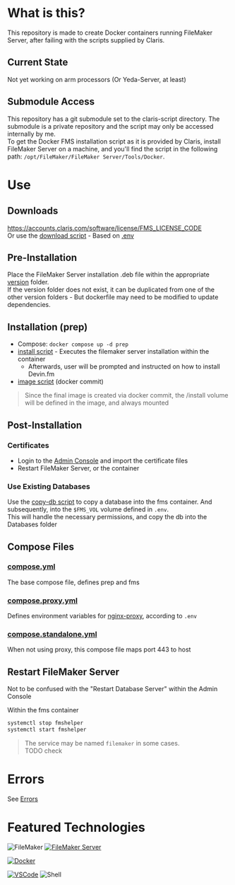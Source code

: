 # What is this?
This repository is made to create Docker containers running FileMaker Server, after failing with the scripts supplied by Claris.

## Current State
Not yet working on arm processors (Or Yeda-Server, at least)

## Submodule Access
This repository has a git submodule set to the claris-script directory. The submodule is a private repository and the script may only be accessed internally by me.<br>
To get the Docker FMS installation script as it is provided by Claris, install FileMaker Server on a machine, and you'll find the script in the following path: `/opt/FileMaker/FileMaker Server/Tools/Docker`.

# Use
## Downloads
https://accounts.claris.com/software/license/FMS_LICENSE_CODE <br>
Or use the [download script](.versions/download.sh) - Based on [.env](.env)

## Pre-Installation
Place the FileMaker Server installation .deb file within the appropriate [version](./prep/versions/) folder.<br>
If the version folder does not exist, it can be duplicated from one of the other version folders - But dockerfile may need to be modified to update dependencies.

## Installation (prep)
- Compose: `docker compose up -d prep`
- [install script](./prep/install.sh) - Executes the filemaker server installation within the container
    - Afterwards, user will be prompted and instructed on how to install Devin.fm
- [image script](./prep/image.sh) (docker commit)
> Since the final image is created via docker commit, the /install volume will be defined in the image, and always mounted

## Post-Installation
### Certificates
- Login to the [Admin Console](https://localhost/admin-console) and import the certificate files
- Restart FileMaker Server, or the container

### Use Existing Databases
Use the [copy-db script](./scripts/copy-db.sh) to copy a database into the fms container. And subsequently, into the `$FMS_VOL` volume defined in `.env`.<br>
This will handle the necessary permissions, and copy the db into the Databases folder

## Compose Files
### [compose.yml](./compose.yml)
The base compose file, defines prep and fms

### [compose.proxy.yml](./compose.proxy.yml)
Defines environment variables for [nginx-proxy](https://github.com/nginx-proxy/nginx-proxy), according to `.env`

### [compose.standalone.yml](./compose.standalone.yml)
When not using proxy, this compose file maps port 443 to host

## Restart FileMaker Server
Not to be confused with the "Restart Database Server" within the Admin Console

Within the fms container
```sh
systemctl stop fmshelper
systemctl start fmshelper
```
> The service may be named `filemaker` in some cases.<br>
TODO check

# Errors
See [Errors](./docs/errors.md)

# Featured Technologies 
![FileMaker](https://img.shields.io/badge/claris-filemaker-black.svg?style=for-the-badge&logo=claris&logoColor=white)
[![FileMaker Server](https://img.shields.io/badge/claris-FileMaker_Server-black.svg?style=for-the-badge&logo=claris&logoColor=white)](https://www.credly.com/earner/earned/badge/bbdd64a9-b1e0-48ac-9ab0-bbfb4d737204) 

[![Docker](https://img.shields.io/badge/docker-%230db7ed.svg?style=for-the-badge&logo=docker&logoColor=white)](https://github.com/DeanAyalon/verdaccio/pkgs/container/verdaccio)

[![VSCode](https://img.shields.io/badge/vscode-white.svg?style=for-the-badge&logo=visual-studio-code&logoColor=007ACC)](https://github.com/DeanAyalon)
![Shell](https://img.shields.io/badge/shell-%23121011.svg?style=for-the-badge&logo=gnu-bash&logoColor=white)